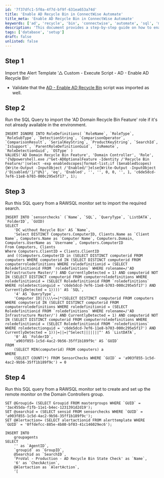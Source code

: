 ```yaml
---
id: '7f37dfc1-5f0a-4f7d-bf9f-631ea653a74d'
title: 'Enable AD Recycle Bin in ConnectWise Automate'
title_meta: 'Enable AD Recycle Bin in ConnectWise Automate'
keywords: ['ad', 'recycle', 'bin', 'connectwise', 'automate', 'sql', 'monitor']
description: 'This document provides a step-by-step guide on how to enable the Active Directory Recycle Bin feature in ConnectWise Automate. It includes importing the necessary alert template, running SQL queries to set up the feature, and configuring the remote monitor for Domain Controllers.'
tags: ['database', 'setup']
draft: false
unlisted: false
---
```


## Step 1
Import the Alert Template '△ Custom - Execute Script - AD - Enable AD Recycle Bin'

- Validate that the [AD - Enable AD Recycle Bin](<../scripts/AD - Enable AD Recycle Bin.md>) script was imported as well.

## Step 2
Run the SQL Query to import the 'AD Domain Recycle Bin Feature' role if it's not already available in the environment.

```
INSERT IGNORE INTO RoleDefinitions( `RoleName`, `RoleType`, `RoleSubType`, `DetectionString`, `ComparisonOperator`, `ComparisonResult`, `SerialKeyString`, `ProductKeyString`, `SearchId`, `IsSupport`, `ParentRoleDefinitionGuid`, `IsRemote`, `RoleDetectionGuid`, `OSType` ) 
VALUES('AD Domain Recycle Bin Feature', 'Domain Controller', 'Role', '{%@powershell.exe /"Get-ADOptionalFeature -Identity /'Recycle Bin Feature/'|select -exp enabledscopes|format-list;if ($enabledScopes){Write-Output -InputObject /'Enabled/'}else{Write-Output -InputObject /'Disabled/'}/"@%}', 'eq', 'Enabled', '', '', 0, 0, '', 1, 'c6de5dcd-7ef6-11e8-b703-000c295e5f17', 1);
```

## Step 3
Run this SQL query from a RAWSQL monitor set to import the required search.

```
INSERT INTO `sensorchecks` (`Name`, `SQL`, `QueryType`, `ListDATA`, `FolderID`, `GUID) 
SELECT 
    'DC without Recycle Bin' AS `Name`, 
    'Select DISTINCT Computers.ComputerID, Clients.Name as `Client Name`, Computers.Name as `Computer Name`, Computers.Domain, Computers.UserName as `Username`, Computers.ComputerID
From Computers, Clients
Where Computers.ClientID = Clients.ClientID
 and ((Computers.ComputerID in (SELECT DISTINCT computerid FROM computers WHERE computerid IN (SELECT DISTINCT computerid FROM computerroledefinitions WHERE roledefinitionid = (SELECT Roledefinitionid FROM `roledefinitions` WHERE rolename=/'AD Infrastructure Master/') AND CurrentlyDetected = 1) AND computerid NOT IN (SELECT DISTINCT computerid FROM computerroledefinitions WHERE roledefinitionid = (SELECT Roledefinitionid FROM `roledefinitions` WHERE roledetectionguid = 'c6de5dcd-7ef6-11e8-b703-000c295e5f17') AND CurrentlyDetected = 1))))' AS `SQL`, 
    '4' AS `QueryType`, 
    'Computer ID||\\\\<=|*(SELECT DISTINCT computerid FROM computers WHERE computerid IN (SELECT DISTINCT computerid FROM computerroledefinitions WHERE roledefinitionid = (SELECT Roledefinitionid FROM `roledefinitions` WHERE rolename=/'AD Infrastructure Master/') AND CurrentlyDetected = 1) AND computerid NOT IN (SELECT DISTINCT computerid FROM computerroledefinitions WHERE roledefinitionid = (SELECT Roledefinitionid FROM `roledefinitions` WHERE roledetectionguid = 'c6de5dcd-7ef6-11e8-b703-000c295e5f17') AND CurrentlyDetected = 1))|=||=|^Select|||||||^' AS `ListDATA`, 
    '0' AS `FolderID`,
    'a903f855-1c5d-4ac2-9b56-35ff1b189f9c' AS `GUID`
FROM
    (SELECT MIN(computerid) FROM computers) a
WHERE 
    (SELECT COUNT(*) FROM SensorChecks WHERE `GUID` = 'a903f855-1c5d-4ac2-9b56-35ff1b189f9c') = 0
```

## Step 4
Run this SQL query from a RAWSQL monitor set to create and set up the remote monitor on the Domain Controllers group.

```
SET @Groupid= (SELECT Groupid FROM mastergroups WHERE `GUID` = '3ac455da-f1fb-11e1-b4ec-1231391d2d19');
SET @searchid = (SELECT sensid FROM sensorchecks WHERE `GUID` = 'a903f855-1c5d-4ac2-9b56-35ff1b189f9c');
SET @Alertaction= (SELECT alertactionid FROM alerttemplate WHERE `GUID` = '0ffdefcc-885e-4b80-bf03-41c146029ec6');

INSERT INTO  
    groupagents
SELECT 
    '' as `AgentID`,
    `groupid` as `GroupID`,
    @Searchid as `SearchID`,
    'ProVal - Production - AD Recycle Bin State Check' as `Name`,
    '6' as `CheckAction`,
    @Alertaction as `AlertAction`,
    '[
